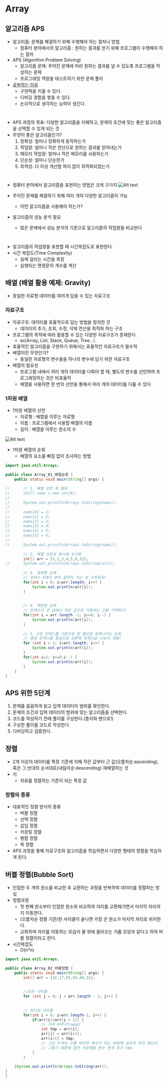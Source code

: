 # Array
## 알고리즘 APS
* 알고리즘: 문제를 해결하기 위해 수행해야 하는 절차나 방법
  * 컴퓨터 분야에서의 알고리즘 : 원하는 결과를 얻기 위해 프로그램이 수행해야 하는 절차
* APS (Algorithm Problem Solving)
  * 알고리즘 문제: 주어진 문제에 따라 원하는 결과를 낼 수 있도록 프로그램을 작성하는 문제
  * 프로그래밍 역량을 테스트하기 위한 문제 풀이 
* <u>공부하는 이유</u>
  * 구현력을 키울 수 있다.
  * 디버깅 경험을 쌓을 수 있다.
  * 논리적으로 생각하는 능력이 생긴다.
#
* APS 과정의 목표: 다양한 알고리즘을 이해하고, 문제의 조건에 맞는 좋은 알고리즘을 선택할 수 있게 되는 것
* 무엇이 좋은 알고리즘인가?
  1. 정확성: 얼마나  정확하게 동작하는가
  2. 작업량: 얼마나 적은 연산으로 원하는 결과를 얻어내는가
  3. 메모리 작업량: 얼마나 적은 메모리를 사용하는가
  4. 단순성: 얼마나 단순한가
  5. 최적성: 더 이상 개선할 여지 없이 최적화되었는가
# 
* 컴퓨터 분야에서 알고리즘을 표현하는 방법은 크게 구가지
![Alt text](image-8.png)

* 주어진 문제를 해결하기 위해 여러 개의 다양한 알고리즘이 가능
  * 어떤 알고리즘을 사용해야 하는가?
* 알고리즘의 성능 분석 필요
  * 많은 문제에서 성능 분석의 기준으로 알고리즘의 작업량을 비교한다
#
* 알고리즘의 작업량을 표현할 때 시간복잡도로 표현한다.
* 시간 복잡도(Time Complexity)
  * 실제 걸리는 시간을 측정
  * 실행되는 명령문의 개수를 계산

## 배열 (배열 활용 예제: Gravity)
- 동일한 자료형 데이터를 여러개 담을 수 있는 자료구조
### 자료구조
* 자료구조: 데이터를 효율적으로 담는 방법을 정의한 것
  * 데이터의 추가, 조회, 수정, 삭제 연산을 최적화 하는 구조
* 프로그램의 목적에 따라 활용할 수 있는 다양한 자료구조가 존재한다.
  * ex)Array, List, Stack, Queue, Tree...\
* 효율적인 알고리즘을 구현하기 위해서는 효율적인 자료구조가 필수적
* 배열이란 무엇인가?
  * 동일한 자료형의 변수들을 하나의 변수에 담기 위한 자료구조
* 배열의 필요성 
  * 프로그램 내에서 여러 개의 데이터를 다뤄야 할 때, 별도의 변수를 선언하여 프로그래밍하는 것은 비효율적
  * 배열을 사용하면 한 번의 선언을 통해서 여러 개의 데이터를 다룰 수 있다

### 1차원 배열
* 1차원 배열의 선언
  * 자료형 : 배열을 이루는 자료형
  * 이름 : 프로그램에서 사용할 배열의 이름
  * 길이 : 배열을 이루는 원소의 수

![Alt text](image-9.png)
* 1차원 배열의 순회 
  * 배열의 요소를 빠짐 없이 조사하는 방법
```java
import java.util.Arrays;

public class Array_01_배열순회 {
	public static void main(String[] args) {
		
//		// 1. 배열 선언 후 할당
//		int[] nums = new int[6];
//		
//		System.out.println(Arrays.toString(nums));
//		
//		nums[0] = 1;
//		nums[1] = 2;
//		nums[2] = 3;
//		nums[3] = 4;
//		nums[4] = 5;
//		nums[5] = 6;
//		
//		System.out.println(Arrays.toString(nums));
		
		// 2. 배열 선언과 동시에 초기화
		int[] arr = {1,2,3,4,5,6,32};
//		System.out.println(Arrays.toString(arr));
		
		// 3. 정방향 순회
		// 인데스 0에서 부터 끝까지 가는 것 기억하지!
		for(int i = 0; i<arr.length; i++) {
			System.out.println(arr[i]);
		}
		
		
		// 4. 역방향 순회
		// 인덱스가 큰 값에서 작은 값으로 이동하는 것을 기억하기!
		for(int i = arr.length -1; i>=0; i--) {
			System.out.println(arr[i]);
		}
		
		// 5. 3번 인덱스를 기준으로 양 옆으로 퍼져나가는 순회
		// 중앙 인덱스를 중심으로 오른쪽 왼쪽으로 나눠서 적용!
		for (int i = 3; i<arr.length; i++) {
			System.out.println(arr[i]);
		}
		for(int i=2; i>=0;i--) {
			System.out.println(arr[i]);
		}
	}
}
```
## APS 위한 5단계
1. 문제를 꼼꼼하게 읽고 입력 데이터의 범위를 확인한다.
2. 문제의 조건과 입력 데이터의 범위에 맞는 알고리즘을 선택한다.
3. 코드를 작성하기 전에 풀이를 구상한다.(종이와 팬으로!)
4. 구상한 풀이를 코드로 작성한다.
5. 디버깅하고 검증한다.
## 정렬
* 2개 이상의 데이터를 특정 기준에 의해 작은 값부터 근 값(오름차순:ascending), 혹은 그 반대의 순서대로(내림차순:descending) 재배열하는 것
* 키
  * 자료를 정렬하는 기준이 되는 특정 값
### 정렬의 종류
* 대표적인 정렬 방식의 종류
  * 버블 정렬
  * 선택 정렬
  * 삽입 정렬
  * 카운팅 정렬
  * 병합 정렬
  * 퀵 정렬
* APS 과정을 통해 자료구조와 알고리즘을 학습하면서 다양한 형태의 정렬을 학습하게 된다.

## 버블 정렬(Bubble Sort)
* 인접한 두 개의 원소를 비교한 후 교환하는 과정을 반복하여 데이터를 정렬하는 방싟
* 정렬과정
  * 첫 번째 원소부터 인접한 원소와 비교하여 자리를 교환해가면서 마지막 자리까지 이동한다.
  * (오름차순 정렬 기준)한 사이클이 끝나면 가장 큰 원소가 마지막 자리로 위치한다.
  * 교화하며 자리를 이동하는 모습이 물 위에 올라오는 거품 모양과 같다고 하여 버블 정렬이라고 한다.
* 시간복잡도 
  * O(n*n)
```java
import java.util.Arrays;

public class Array_02_버블정렬 {
	public static void main(String[] args) {
		int[] arr = {32,17,83,54,49,22};
		
		
		//모든 사이클
		for (int j = 0; j < arr.length - 1; j++) {
			
		
		// 하나의 사이클
		for(int i = 0; i<arr.length-1; i++) {
			if(arr[i]<arr[i + 1]) {
				// 자리 바꾸기(swap)
				int tmp = arr[i];
				arr[i] = arr[i+1];
				arr[i+1] = tmp;
				// 그냥 두개의 수를 바꾸면 복사가 되는 바람에 성사가 되지 않는다
				// 그렇기 때문에 잠깐 저장해둘 변수 한개 추가 tmp.
			}
		}
		
	}System.out.println(Arrays.toString(arr));
}
}
```